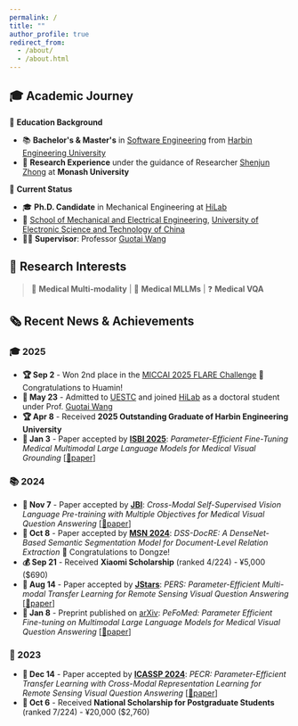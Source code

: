```yaml
---
permalink: /
title: ""
author_profile: true
redirect_from: 
  - /about/
  - /about.html
---
```


## 🎓 Academic Journey

🎯 **Education Background**
- 📚 **Bachelor's & Master's** in [Software Engineering](https://en.wikipedia.org/wiki/Software_engineering) from [Harbin Engineering University](http://www.hrbeu.edu.cn/)
- 🔬 **Research Experience** under the guidance of Researcher [Shenjun Zhong](https://scholar.google.com.au/citations?hl=en&user=MV5J9X8AAAAJ&view_op=list_works&sortby=pubdate) at **Monash University**

🚀 **Current Status**
- 🎓 **Ph.D. Candidate** in Mechanical Engineering at [HiLab](https://hilab.uestc.edu.cn/#/index)
- 🏫 [School of Mechanical and Electrical Engineering](https://www.smee.uestc.edu.cn/index.htm), [University of Electronic Science and Technology of China](https://www.uestc.edu.cn/3974ba6dfa50d5c04a9414d3ce8bfd34.html?n=8e7z368tn51)
- 👨‍🏫 **Supervisor**: Professor [Guotai Wang](https://faculty.uestc.edu.cn/wangguotai/zh_CN/index.htm)

## 🔬 Research Interests

> 🏥 **Medical Multi-modality** | 🤖 **Medical MLLMs** | ❓ **Medical VQA**

## 🗞️ Recent News & Achievements

### 🎓 2025
- **🏆 Sep 2** - Won 2nd place in the [MICCAI 2025 FLARE Challenge](https://flare-medfm.github.io/) 🎉 Congratulations to Huamin!
- **🎉 May 23** - Admitted to [UESTC](https://www.uestc.edu.cn/3974ba6dfa50d5c04a9414d3ce8bfd34.html?n=8e7z368tn51) and joined [HiLab](https://hilab.uestc.edu.cn/#/index) as a doctoral student under Prof. [Guotai Wang](https://faculty.uestc.edu.cn/wangguotai/zh_CN/index.htm)
- **🏆 Apr 8** - Received **2025 Outstanding Graduate of Harbin Engineering University**
- **📄 Jan 3** - Paper accepted by **[ISBI 2025](https://biomedicalimaging.org/2025/)**: *Parameter-Efficient Fine-Tuning Medical Multimodal Large Language Models for Medical Visual Grounding* [[📖paper](https://ieeexplore.ieee.org/document/10981029?source=AUTHORALERT&dld=aHJiZXUuZWR1LmNu)]

### 📚 2024
- **📄 Nov 7** - Paper accepted by **[JBI](https://www.sciencedirect.com/journal/journal-of-biomedical-informatics)**: *Cross-Modal Self-Supervised Vision Language Pre-training with Multiple Objectives for Medical Visual Question Answering* [[📖paper](https://www.sciencedirect.com/science/article/pii/S1532046424001667)]
- **📄 Oct 8** - Paper accepted by **[MSN 2024](https://ieee-msn.org/2024/)**: *DSS-DocRE: A DenseNet-Based Semantic Segmentation Model for Document-Level Relation Extraction* 🎉 Congratulations to Dongze!
- **💰 Sep 21** - Received **Xiaomi Scholarship** (ranked 4/224) - ¥5,000 ($690)
- **📄 Aug 14** - Paper accepted by **[JStars](https://ieeexplore.ieee.org/xpl/RecentIssue.jsp?punumber=4609443)**: *PERS: Parameter-Efficient Multi-modal Transfer Learning for Remote Sensing Visual Question Answering* [[📖paper](https://ieeexplore.ieee.org/abstract/document/10643278/)]
- **📄 Jan 8** - Preprint published on [arXiv](https://arxiv.org/): *PeFoMed: Parameter Efficient Fine-tuning on Multimodal Large Language Models for Medical Visual Question Answering* [[📖paper](https://arxiv.org/pdf/2401.02797)]

### 🏅 2023
- **📄 Dec 14** - Paper accepted by **[ICASSP 2024](https://2024.ieeeicassp.org/)**: *PECR: Parameter-Efficient Transfer Learning with Cross-Modal Representation Learning for Remote Sensing Visual Question Answering* [[📖paper](https://ieeexplore.ieee.org/abstract/document/10446146/)]
- **🥇 Oct 6** - Received **National Scholarship for Postgraduate Students** (ranked 7/224) - ¥20,000 ($2,760)
